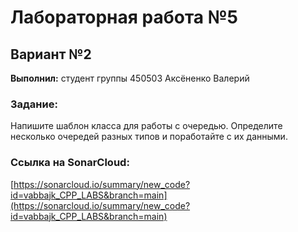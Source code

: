 # Лабораторная работа №5
## Вариант №2

**Выполнил:** студент группы 450503 Аксёненко Валерий

### Задание:
Напишите шаблон класса для работы с очередью. Определите несколько очередей разных типов и поработайте с их данными.

### Ссылка на SonarCloud:
[https://sonarcloud.io/summary/new_code?id=vabbajk_CPP_LABS&branch=main](https://sonarcloud.io/summary/new_code?id=vabbajk_CPP_LABS&branch=main)